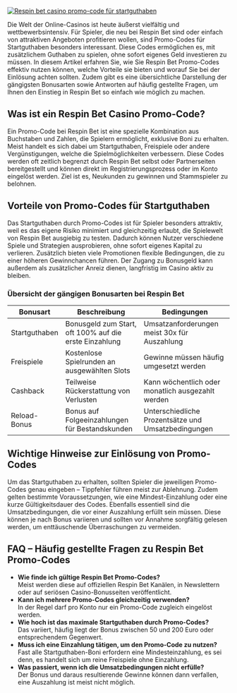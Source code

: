 [![Respin bet casino promo-code für startguthaben](https://123-caf.pages.dev/gitsignup.png)](https://vrmoo.ru/Bt82HjjY)

<p>Die Welt der Online-Casinos ist heute äußerst vielfältig und wettbewerbsintensiv. Für Spieler, die neu bei Respin Bet sind oder einfach von attraktiven Angeboten profitieren wollen, sind Promo-Codes für Startguthaben besonders interessant. Diese Codes ermöglichen es, mit zusätzlichem Guthaben zu spielen, ohne sofort eigenes Geld investieren zu müssen. In diesem Artikel erfahren Sie, wie Sie Respin Bet Promo-Codes effektiv nutzen können, welche Vorteile sie bieten und worauf Sie bei der Einlösung achten sollten. Zudem gibt es eine übersichtliche Darstellung der gängigsten Bonusarten sowie Antworten auf häufig gestellte Fragen, um Ihnen den Einstieg in Respin Bet so einfach wie möglich zu machen.</p>  <h2>Was ist ein Respin Bet Casino Promo-Code?</h2> <p>Ein Promo-Code bei Respin Bet ist eine spezielle Kombination aus Buchstaben und Zahlen, die Spielern ermöglicht, exklusive Boni zu erhalten. Meist handelt es sich dabei um Startguthaben, Freispiele oder andere Vergünstigungen, welche die Spielmöglichkeiten verbessern. Diese Codes werden oft zeitlich begrenzt durch Respin Bet selbst oder Partnerseiten bereitgestellt und können direkt im Registrierungsprozess oder im Konto eingelöst werden. Ziel ist es, Neukunden zu gewinnen und Stammspieler zu belohnen.</p>  <h2>Vorteile von Promo-Codes für Startguthaben</h2> <p>Das Startguthaben durch Promo-Codes ist für Spieler besonders attraktiv, weil es das eigene Risiko minimiert und gleichzeitig erlaubt, die Spielewelt von Respin Bet ausgiebig zu testen. Dadurch können Nutzer verschiedene Spiele und Strategien ausprobieren, ohne sofort eigenes Kapital zu verlieren. Zusätzlich bieten viele Promotionen flexible Bedingungen, die zu einer höheren Gewinnchancen führen. Der Zugang zu Bonusgeld kann außerdem als zusätzlicher Anreiz dienen, langfristig im Casino aktiv zu bleiben.</p>  <h3>Übersicht der gängigen Bonusarten bei Respin Bet</h3> <table>   <thead>     <tr>       <th>Bonusart</th>       <th>Beschreibung</th>       <th>Bedingungen</th>     </tr>   </thead>   <tbody>     <tr>       <td>Startguthaben</td>       <td>Bonusgeld zum Start, oft 100% auf die erste Einzahlung</td>       <td>Umsatzanforderungen meist 30x für Auszahlung</td>     </tr>     <tr>       <td>Freispiele</td>       <td>Kostenlose Spielrunden an ausgewählten Slots</td>       <td>Gewinne müssen häufig umgesetzt werden</td>     </tr>     <tr>       <td>Cashback</td>       <td>Teilweise Rückerstattung von Verlusten</td>       <td>Kann wöchentlich oder monatlich ausgezahlt werden</td>     </tr>     <tr>       <td>Reload-Bonus</td>       <td>Bonus auf Folgeeinzahlungen für Bestandskunden</td>       <td>Unterschiedliche Prozentsätze und Umsatzbedingungen</td>     </tr>   </tbody> </table>  <h2>Wichtige Hinweise zur Einlösung von Promo-Codes</h2> <p>Um das Startguthaben zu erhalten, sollten Spieler die jeweiligen Promo-Codes genau eingeben – Tippfehler führen meist zur Ablehnung. Zudem gelten bestimmte Voraussetzungen, wie eine Mindest-Einzahlung oder eine kurze Gültigkeitsdauer des Codes. Ebenfalls essentiell sind die Umsatzbedingungen, die vor einer Auszahlung erfüllt sein müssen. Diese können je nach Bonus variieren und sollten vor Annahme sorgfältig gelesen werden, um enttäuschende Überraschungen zu vermeiden.</p>  <h2>FAQ – Häufig gestellte Fragen zu Respin Bet Promo-Codes</h2> <ul>   <li><strong>Wie finde ich gültige Respin Bet Promo-Codes?</strong><br>Meist werden diese auf offiziellen Respin Bet Kanälen, in Newslettern oder auf seriösen Casino-Bonusseiten veröffentlicht.</li>   <li><strong>Kann ich mehrere Promo-Codes gleichzeitig verwenden?</strong><br>In der Regel darf pro Konto nur ein Promo-Code zugleich eingelöst werden.</li>   <li><strong>Wie hoch ist das maximale Startguthaben durch Promo-Codes?</strong><br>Das variiert, häufig liegt der Bonus zwischen 50 und 200 Euro oder entsprechendem Gegenwert.</li>   <li><strong>Muss ich eine Einzahlung tätigen, um den Promo-Code zu nutzen?</strong><br>Fast alle Startguthaben-Boni erfordern eine Mindesteinzahlung, es sei denn, es handelt sich um reine Freispiele ohne Einzahlung.</li>   <li><strong>Was passiert, wenn ich die Umsatzbedingungen nicht erfülle?</strong><br>Der Bonus und daraus resultierende Gewinne können dann verfallen, eine Auszahlung ist meist nicht möglich.</li> </ul>